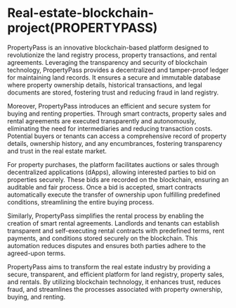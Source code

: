 # Real-estate-blockchain-project(PROPERTYPASS)


PropertyPass is an innovative blockchain-based platform designed to revolutionize the land registry process, property transactions, and rental agreements. Leveraging the transparency and security of blockchain technology, PropertyPass provides a decentralized and tamper-proof ledger for maintaining land records. It ensures a secure and immutable database where property ownership details, historical transactions, and legal documents are stored, fostering trust and reducing fraud in land registry.

Moreover, PropertyPass introduces an efficient and secure system for buying and renting properties. Through smart contracts, property sales and rental agreements are executed transparently and autonomously, eliminating the need for intermediaries and reducing transaction costs. Potential buyers or tenants can access a comprehensive record of property details, ownership history, and any encumbrances, fostering transparency and trust in the real estate market.

For property purchases, the platform facilitates auctions or sales through decentralized applications (dApps), allowing interested parties to bid on properties securely. These bids are recorded on the blockchain, ensuring an auditable and fair process. Once a bid is accepted, smart contracts automatically execute the transfer of ownership upon fulfilling predefined conditions, streamlining the entire buying process.

Similarly, PropertyPass simplifies the rental process by enabling the creation of smart rental agreements. Landlords and tenants can establish transparent and self-executing rental contracts with predefined terms, rent payments, and conditions stored securely on the blockchain. This automation reduces disputes and ensures both parties adhere to the agreed-upon terms.

PropertyPass aims to transform the real estate industry by providing a secure, transparent, and efficient platform for land registry, property sales, and rentals. By utilizing blockchain technology, it enhances trust, reduces fraud, and streamlines the processes associated with property ownership, buying, and renting.

